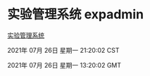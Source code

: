 # 实验管理系统 expadmin
[实验管理系统](http://59.174.26.185:56808/expadmin-782313d2-e1b1-4ea7-932e-3a55e6a1a4d0/)

2021年 07月 26日 星期一 21:20:02 CST

2021年 07月 26日 星期一 13:20:02 GMT

